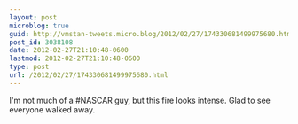 ```yaml
---
layout: post
microblog: true
guid: http://vmstan-tweets.micro.blog/2012/02/27/174330681499975680.html
post_id: 3038108
date: 2012-02-27T21:10:48-0600
lastmod: 2012-02-27T21:10:48-0600
type: post
url: /2012/02/27/174330681499975680.html
---
```

I'm not much of a #NASCAR guy, but this fire looks intense. Glad to see everyone walked away.
